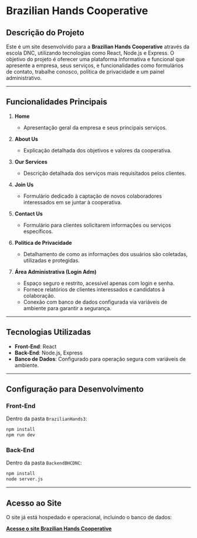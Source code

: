 # Brazilian Hands Cooperative

## Descrição do Projeto

Este é um site desenvolvido para a **Brazilian Hands Cooperative** através da escola DNC, utilizando tecnologias como React, Node.js e Express. O objetivo do projeto é oferecer uma plataforma informativa e funcional que apresente a empresa, seus serviços, e funcionalidades como formulários de contato, trabalhe conosco, política de privacidade e um painel administrativo.

---

## Funcionalidades Principais

1. **Home**
   - Apresentação geral da empresa e seus principais serviços.  

2. **About Us**
   - Explicação detalhada dos objetivos e valores da cooperativa.  

3. **Our Services**
   - Descrição detalhada dos serviços mais requisitados pelos clientes.  

4. **Join Us**
   - Formulário dedicado à captação de novos colaboradores interessados em se juntar à cooperativa.  

5. **Contact Us**
   - Formulário para clientes solicitarem informações ou serviços específicos.  

6. **Política de Privacidade**
   - Detalhamento de como as informações dos usuários são coletadas, utilizadas e protegidas.  

7. **Área Administrativa (Login Adm)**
   - Espaço seguro e restrito, acessível apenas com login e senha.  
   - Fornece relatórios de clientes interessados e candidatos à colaboração.  
   - Conexão com banco de dados configurada via variáveis de ambiente para garantir a segurança.  

---

## Tecnologias Utilizadas

- **Front-End**: React
- **Back-End**: Node.js, Express
- **Banco de Dados**: Configurado para operação segura com variáveis de ambiente.

---

## Configuração para Desenvolvimento

### Front-End
Dentro da pasta `BrazilianHands3`:
```bash
npm install 
npm run dev
```

### Back-End
Dentro da pasta `BackendBHCDNC`:
```bash
npm install 
node server.js
```

---

## Acesso ao Site

O site já está hospedado e operacional, incluindo o banco de dados:

**[Acesse o site Brazilian Hands Cooperative](https://brazilian-hands3.vercel.app/)**
